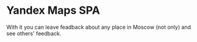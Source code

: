 # Yandex Maps SPA
With it you can leave feadback about any place in Moscow (not only) and see others' feedback.